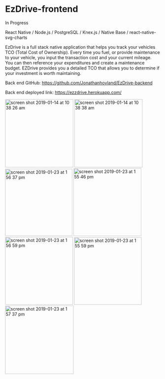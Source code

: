 # EzDrive-frontend

In Progress

React Native / Node.js / PostgreSQL / Knex.js / Native Base /  react-native-svg-charts 

EzDrive is a full stack native application that helps you track your vehicles TCO (Total Cost of Ownership). Every time you fuel, or provide maintenance to your vehicle, you input the transaction cost and your current mileage. You can then reference your expenditures and create a maintenance budget. EZDrive provides you a detailed TCO that allows you to determine if your investment is worth maintaining.

Back end GitHub: https://github.com/Jonathanhovland/EzDrive-backend

Back end deployed link: https://ezzdrive.herokuapp.com/




<img width="221" alt="screen shot 2019-01-14 at 10 38 26 am" src="https://user-images.githubusercontent.com/40579877/51636911-9ff73d00-1f17-11e9-969a-a2e3d3d1955f.png">
<img width="221" alt="screen shot 2019-01-14 at 10 38 38 am" src="https://user-images.githubusercontent.com/40579877/51636919-a2f22d80-1f17-11e9-8c7f-8fd04e69ef9f.png">
<img width="218" alt="screen shot 2019-01-23 at 1 56 37 pm" src="https://user-images.githubusercontent.com/40579877/51636930-aa193b80-1f17-11e9-8d6a-1ca5a82db280.png">
<img width="220" alt="screen shot 2019-01-23 at 1 55 46 pm" src="https://user-images.githubusercontent.com/40579877/51636955-b9988480-1f17-11e9-95ff-ec958b10b190.png">
<img width="220" alt="screen shot 2019-01-23 at 1 56 59 pm" src="https://user-images.githubusercontent.com/40579877/51636960-bdc4a200-1f17-11e9-855f-039616e603b1.png">
<img width="219" alt="screen shot 2019-01-23 at 1 55 59 pm" src="https://user-images.githubusercontent.com/40579877/51636968-c1f0bf80-1f17-11e9-917e-f0c78d06b767.png">
<img width="222" alt="screen shot 2019-01-23 at 1 57 37 pm" src="https://user-images.githubusercontent.com/40579877/51636974-c5844680-1f17-11e9-8142-602372be7b44.png">
